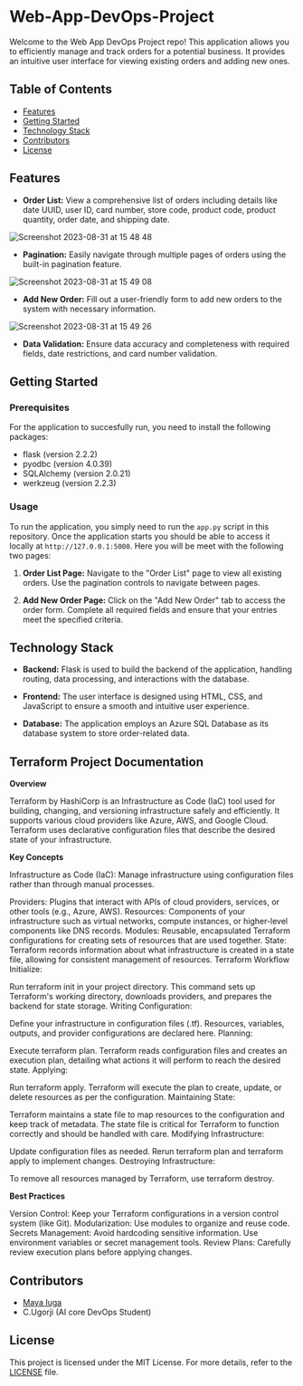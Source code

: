 # Web-App-DevOps-Project

Welcome to the Web App DevOps Project repo! This application allows you to efficiently manage and track orders for a potential business. It provides an intuitive user interface for viewing existing orders and adding new ones.

## Table of Contents

- [Features](#features)
- [Getting Started](#getting-started)
- [Technology Stack](#technology-stack)
- [Contributors](#contributors)
- [License](#license)

## Features

- **Order List:** View a comprehensive list of orders including details like date UUID, user ID, card number, store code, product code, product quantity, order date, and shipping date.
  
![Screenshot 2023-08-31 at 15 48 48](https://github.com/maya-a-iuga/Web-App-DevOps-Project/assets/104773240/3a3bae88-9224-4755-bf62-567beb7bf692)

- **Pagination:** Easily navigate through multiple pages of orders using the built-in pagination feature.
  
![Screenshot 2023-08-31 at 15 49 08](https://github.com/maya-a-iuga/Web-App-DevOps-Project/assets/104773240/d92a045d-b568-4695-b2b9-986874b4ed5a)

- **Add New Order:** Fill out a user-friendly form to add new orders to the system with necessary information.
  
![Screenshot 2023-08-31 at 15 49 26](https://github.com/maya-a-iuga/Web-App-DevOps-Project/assets/104773240/83236d79-6212-4fc3-afa3-3cee88354b1a)

- **Data Validation:** Ensure data accuracy and completeness with required fields, date restrictions, and card number validation.

## Getting Started

### Prerequisites

For the application to succesfully run, you need to install the following packages:

- flask (version 2.2.2)
- pyodbc (version 4.0.39)
- SQLAlchemy (version 2.0.21)
- werkzeug (version 2.2.3)

### Usage

To run the application, you simply need to run the `app.py` script in this repository. Once the application starts you should be able to access it locally at `http://127.0.0.1:5000`. Here you will be meet with the following two pages:

1. **Order List Page:** Navigate to the "Order List" page to view all existing orders. Use the pagination controls to navigate between pages.

2. **Add New Order Page:** Click on the "Add New Order" tab to access the order form. Complete all required fields and ensure that your entries meet the specified criteria.

## Technology Stack

- **Backend:** Flask is used to build the backend of the application, handling routing, data processing, and interactions with the database.

- **Frontend:** The user interface is designed using HTML, CSS, and JavaScript to ensure a smooth and intuitive user experience.

- **Database:** The application employs an Azure SQL Database as its database system to store order-related data.


## Terraform Project Documentation

**Overview**  

Terraform by HashiCorp is an Infrastructure as Code (IaC) tool used for building, changing, and versioning infrastructure safely and efficiently. It supports various cloud providers like Azure, AWS, and Google Cloud. Terraform uses declarative configuration files that describe the desired state of your infrastructure.

**Key Concepts**  

Infrastructure as Code (IaC): Manage infrastructure using configuration files rather than through manual processes.

Providers: Plugins that interact with APIs of cloud providers, services, or other tools (e.g., Azure, AWS).
Resources: Components of your infrastructure such as virtual networks, compute instances, or higher-level components like DNS records.
Modules: Reusable, encapsulated Terraform configurations for creating sets of resources that are used together.
State: Terraform records information about what infrastructure is created in a state file, allowing for consistent management of resources.
Terraform Workflow
Initialize:

Run terraform init in your project directory.
This command sets up Terraform's working directory, downloads providers, and prepares the backend for state storage.
Writing Configuration:

Define your infrastructure in configuration files (.tf).
Resources, variables, outputs, and provider configurations are declared here.
Planning:

Execute terraform plan.
Terraform reads configuration files and creates an execution plan, detailing what actions it will perform to reach the desired state.
Applying:

Run terraform apply.
Terraform will execute the plan to create, update, or delete resources as per the configuration.
Maintaining State:

Terraform maintains a state file to map resources to the configuration and keep track of metadata.
The state file is critical for Terraform to function correctly and should be handled with care.
Modifying Infrastructure:

Update configuration files as needed.
Rerun terraform plan and terraform apply to implement changes.
Destroying Infrastructure:

To remove all resources managed by Terraform, use terraform destroy.

**Best Practices**  

Version Control: Keep your Terraform configurations in a version control system (like Git).
Modularization: Use modules to organize and reuse code.
Secrets Management: Avoid hardcoding sensitive information. Use environment variables or secret management tools.
Review Plans: Carefully review execution plans before applying changes.







## Contributors 

- [Maya Iuga]([https://github.com/yourusername](https://github.com/maya-a-iuga))
- C.Ugorji (AI core DevOps Student)

## License

This project is licensed under the MIT License. For more details, refer to the [LICENSE](LICENSE) file.
